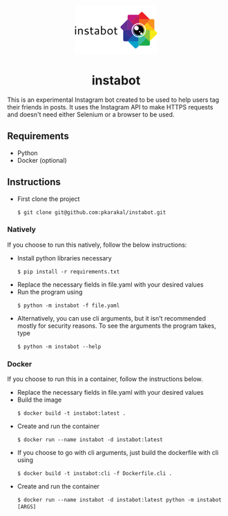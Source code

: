 <p align="center">
    <img alt="instabot" src="assets/instabot.png" width="190">
</p>
<h1 align="center">instabot</h1>

This is an experimental Instagram bot created to be used to help users tag
their friends in posts. It uses the Instagram API to make HTTPS requests and
doesn't need either Selenium or a browser to be used. 

## Requirements
* Python
* Docker (optional)

## Instructions
*  First clone the project
    ```shell
   $ git clone git@github.com:pkarakal/instabot.git
    ``` 
   
### Natively
If you choose to run this natively, follow the below instructions:

*  Install python libraries necessary
    ```shell
   $ pip install -r requirements.txt
    ```
*  Replace the necessary fields in file.yaml with your desired values
*  Run the program using
   ```shell
   $ python -m instabot -f file.yaml
   ```
*  Alternatively, you can use cli arguments, but it isn't recommended mostly
   for security reasons. To see the arguments the program takes, type
   ```shell
   $ python -m instabot --help
   ```
   
### Docker
If you choose to run this in a container, follow the instructions below.
*  Replace the necessary fields in file.yaml with your desired values
*  Build the image
   ```shell
   $ docker build -t instabot:latest . 
   ```
*  Create and run the container
   ```shell
   $ docker run --name instabot -d instabot:latest
   ```
*  If you choose to go with cli arguments, just build the dockerfile with cli using
   ```shell
   $ docker build -t instabot:cli -f Dockerfile.cli .
   ```
*  Create and run the container
   ```shell
   $ docker run --name instabot -d instabot:latest python -m instabot [ARGS]
   ```
